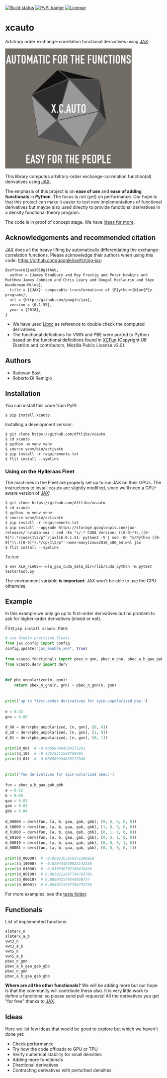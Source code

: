 [![Build status](https://github.com/dftlibs/xcauto/workflows/Test/badge.svg)](https://github.com/dftlibs/xcauto/actions)
[![PyPI badge](https://badge.fury.io/py/xcauto.svg)](https://badge.fury.io/py/xcauto)
[![License](https://img.shields.io/badge/license-%20MPL--v2.0-blue.svg)](LICENSE)


# xcauto

Arbitrary order exchange-correlation functional derivatives using
[JAX](https://jax.readthedocs.io/)

![Automatic for the functions, easy for the people](img/cover.png)

This library computes arbitrary-order exchange-correlation function(al) derivatives
using [JAX](https://jax.readthedocs.io/).

The emphasis of this project is on **ease of use** and **ease of adding
functionals** in **Python**.  The focus is not (yet) on performance.  Our hope is
that this project can make it easier to test new implementations of functional
derivatives but maybe also used directly to provide functional derivatives in a
density functional theory program.

The code is in proof of concept stage. We have [ideas for more](#ideas).


## Acknowledgements and recommended citation

[JAX](https://jax.readthedocs.io/) does all the heavy lifting by
automatically differentiating the exchange-correlation functions. Please
acknowledge their authors when using this code:
https://github.com/google/jax#citing-jax:

```
@software{jax2018github,
  author = {James Bradbury and Roy Frostig and Peter Hawkins and Matthew James Johnson and Chris Leary and Dougal Maclaurin and Skye Wanderman-Milne},
  title = {{JAX}: composable transformations of {P}ython+{N}um{P}y programs},
  url = {http://github.com/google/jax},
  version = {0.1.55},
  year = {2018},
}
```

- We have used [Libxc](https://www.tddft.org/programs/libxc/) as reference to
  double check the computed derivatives.
- The functional definitions for VWN and PBE were ported to Python based on the
  functional definitions found in [XCFun](https://github.com/dftlibs/xcfun)
  (Copyright Ulf Ekström and contributors, Mozilla Public License v2.0).


## Authors

- Radovan Bast
- Roberto Di Remigio


## Installation

You can install this code from PyPI:
```
$ pip install xcauto
```

Installing a development version:
```
$ git clone https://github.com/dftlibs/xcauto
$ cd xcauto
$ python -m venv venv
$ source venv/bin/activate
$ pip install -r requirements.txt
$ flit install --symlink
```

### Using on the Hylleraas Fleet

The machines in the Fleet are properly set up to run JAX on their GPUs. The instructions to install `xcauto` are slightly modified, since we'll need a GPU-aware version of [JAX](https://jax.readthedocs.io/):
```
$ git clone https://github.com/dftlibs/xcauto
$ cd xcauto
$ python -m venv venv
$ source venv/bin/activate
$ pip install -r requirements.txt
$ pip install --upgrade https://storage.googleapis.com/jax-releases/`nvidia-smi | sed -En "s/.* CUDA Version: ([0-9]*)\.([0-9]*).*/cuda\1\2/p"`/jaxlib-0.1.51-`python3 -V | sed -En "s/Python ([0-9]*)\.([0-9]*).*/cp\1\2/p"`-none-manylinux2010_x86_64.whl jax
$ flit install --symlink
```

To run:
```
$ env XLA_FLAGS=--xla_gpu_cuda_data_dir=/lib/cuda python -m pytest tests/test.py
```
The environment variable **is important**: JAX won't be able to use the GPU otherwise.


## Example

In this example we only go up to first-order derivatives
but no problem to ask for higher-order derivatives (mixed or not).

First `pip install xcauto`, then:

```python
# use double precision floats
from jax.config import config
config.update("jax_enable_x64", True)

from xcauto.functionals import pbex_n_gnn, pbec_n_gnn, pbec_a_b_gaa_gab_gbb
from xcauto.derv import derv


def pbe_unpolarized(n, gnn):
    return pbex_n_gnn(n, gnn) + pbec_n_gnn(n, gnn)


print('up to first-order derivatives for spin-unpolarized pbe:')

n = 0.02
gnn = 0.05

d_00 = derv(pbe_unpolarized, [n, gnn], [0, 0])
d_10 = derv(pbe_unpolarized, [n, gnn], [1, 0])
d_01 = derv(pbe_unpolarized, [n, gnn], [0, 1])

print(d_00)  # -0.006987994564372291
print(d_10)  # -0.43578312569769495
print(d_01)  # -0.004509994863217848


print('few derivatives for spin-polarized pbec:')

fun = pbec_a_b_gaa_gab_gbb
a = 0.02
b = 0.05
gaa = 0.02
gab = 0.03
gbb = 0.04

d_00000 = derv(fun, [a, b, gaa, gab, gbb], [0, 0, 0, 0, 0])
d_10000 = derv(fun, [a, b, gaa, gab, gbb], [1, 0, 0, 0, 0])
d_01000 = derv(fun, [a, b, gaa, gab, gbb], [0, 1, 0, 0, 0])
d_00100 = derv(fun, [a, b, gaa, gab, gbb], [0, 0, 1, 0, 0])
d_00010 = derv(fun, [a, b, gaa, gab, gbb], [0, 0, 0, 1, 0])
d_00001 = derv(fun, [a, b, gaa, gab, gbb], [0, 0, 0, 0, 1])

print(d_00000)  # -0.0002365056872298918
print(d_10000)  # -0.020444840022142356
print(d_01000)  # -0.015836702168478496
print(d_00100)  # 0.0030212897704793786
print(d_00010)  # 0.006042579540958757
print(d_00001)  # 0.0030212897704793786
```

For more examples, see the [tests folder](tests).


## Functionals

List of implemented functions:
```
slaterx_n
slaterx_a_b
vwn3_n
vwn3_a_b
vwn5_n
vwn5_a_b
pbex_n_gnn
pbex_a_b_gaa_gab_gbb
pbec_n_gnn
pbec_a_b_gaa_gab_gbb
```

**Where are all the other functionals?** We will be adding more but our hope is
that the community will contribute these also. It is very little work to define
a functional so please send pull requests!  All the derivatives you get "for
free" thanks to [JAX](https://jax.readthedocs.io/).


## Ideas

Here we list few ideas that would be good to explore but which we haven't done
yet:

- Check performance
- Try how the code offloads to GPU or TPU
- Verify numerical stability for small densities
- Adding more functionals
- Directional derivatives
- Contracting derivatives with perturbed densities

